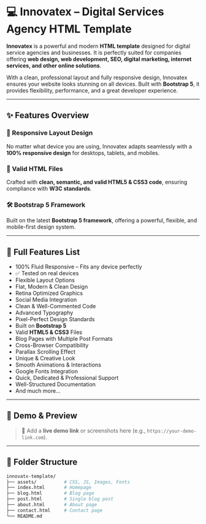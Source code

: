 # 💻 Innovatex – Digital Services Agency HTML Template  

**Innovatex** is a powerful and modern **HTML template** designed for digital service agencies and businesses. It is perfectly suited for companies offering **web design, web development, SEO, digital marketing, internet services, and other online solutions**.  

With a clean, professional layout and fully responsive design, Innovatex ensures your website looks stunning on all devices. Built with **Bootstrap 5**, it provides flexibility, performance, and a great developer experience.  

---

## ✨ Features Overview  

### 📱 Responsive Layout Design  
No matter what device you are using, Innovatex adapts seamlessly with a **100% responsive design** for desktops, tablets, and mobiles.  

### 📝 Valid HTML Files  
Crafted with **clean, semantic, and valid HTML5 & CSS3 code**, ensuring compliance with **W3C standards**.  

### 🛠️ Bootstrap 5 Framework  
Built on the latest **Bootstrap 5 framework**, offering a powerful, flexible, and mobile-first design system.  

---

## 🚀 Full Features List  

- 100% Fluid Responsive – Fits any device perfectly  
- ✅ Tested on real devices  
- Flexible Layout Options  
- Flat, Modern & Clean Design  
- Retina Optimized Graphics  
- Social Media Integration  
- Clean & Well-Commented Code  
- Advanced Typography  
- Pixel-Perfect Design Standards  
- Built on **Bootstrap 5**  
- Valid **HTML5 & CSS3** Files  
- Blog Pages with Multiple Post Formats  
- Cross-Browser Compatibility  
- Parallax Scrolling Effect  
- Unique & Creative Look  
- Smooth Animations & Interactions  
- Google Fonts Integration  
- Quick, Dedicated & Professional Support  
- Well-Structured Documentation  
- And much more…  

---

## 📸 Demo & Preview  

> 🔗 Add a **live demo link** or screenshots here (e.g., `https://your-demo-link.com`).  

---

## 📂 Folder Structure  

```bash
innovatx-template/
├── assets/          # CSS, JS, Images, Fonts
├── index.html       # Homepage
├── blog.html        # Blog page
├── post.html        # Single blog post
├── about.html       # About page
├── contact.html     # Contact page
└── README.md
